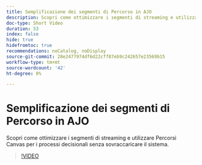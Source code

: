 ```yaml
---
title: Semplificazione dei segmenti di Percorso in AJO
description: Scopri come ottimizzare i segmenti di streaming e utilizzare Percorsi Canvas per i processi decisionali senza sovraccaricare il sistema.
doc-type: Short Video
duration: 53
index: false
hide: true
hidefromtoc: true
recommendations: noCatalog, noDisplay
source-git-commit: 28e2477974df6d22cff87eb9c242657e23569b15
workflow-type: tm+mt
source-wordcount: '42'
ht-degree: 0%

---
```



# Semplificazione dei segmenti di Percorso in AJO

Scopri come ottimizzare i segmenti di streaming e utilizzare Percorsi Canvas per i processi decisionali senza sovraccaricare il sistema.

<!-- 62_S522_3442522_52_streamlining-journey-segments-in-ajo -->
>[!VIDEO](https://video.tv.adobe.com/v/3458244/?learn=on&enablevpops=true)

